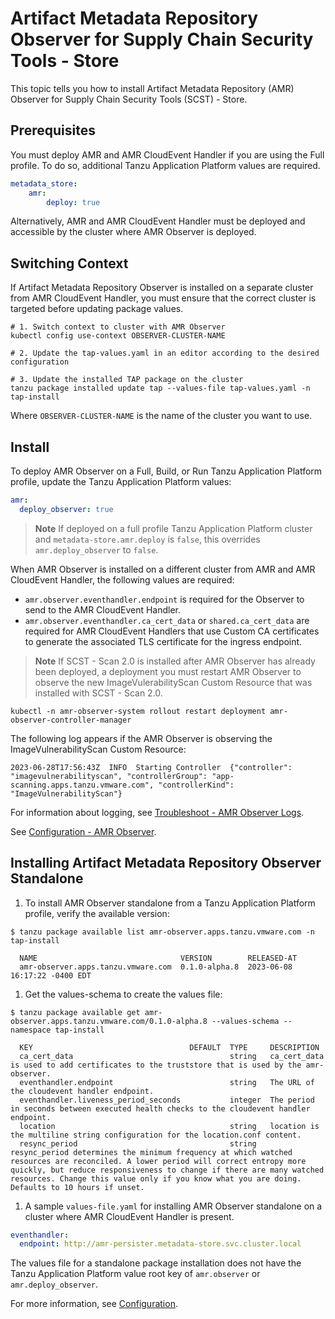 # Artifact Metadata Repository Observer for Supply Chain Security Tools - Store

This topic tells you how to install Artifact Metadata Repository (AMR) Observer for Supply Chain Security Tools (SCST) - Store.

## <a id='prerecs'></a> Prerequisites

You must deploy AMR and AMR CloudEvent Handler if you are using the Full profile. To do so, additional Tanzu Application Platform values are required.

```yaml
metadata_store:
    amr:
        deploy: true
```

Alternatively, AMR and AMR CloudEvent Handler must be deployed and accessible by the cluster where AMR Observer is deployed.

## <a id='switch-context'></a> Switching Context

If Artifact Metadata Repository Observer is installed on a separate cluster from AMR CloudEvent Handler, you must ensure that the correct cluster is targeted before updating package values.

```console
# 1. Switch context to cluster with AMR Observer
kubectl config use-context OBSERVER-CLUSTER-NAME

# 2. Update the tap-values.yaml in an editor according to the desired configuration

# 3. Update the installed TAP package on the cluster
tanzu package installed update tap --values-file tap-values.yaml -n tap-install
```

Where `OBSERVER-CLUSTER-NAME` is the name of the cluster you want to use.

## <a id='install'></a> Install

To deploy AMR Observer on a Full, Build, or Run Tanzu Application Platform profile, update the Tanzu Application Platform values:

```yaml
amr: 
  deploy_observer: true
```

>**Note** If deployed on a full profile Tanzu Application Platform cluster and `metadata-store.amr.deploy` is `false`, this overrides `amr.deploy_observer` to `false`.

When AMR Observer is installed on a different cluster from AMR and AMR CloudEvent Handler, the following values are required:

- `amr.observer.eventhandler.endpoint` is required for the Observer to send to the AMR CloudEvent Handler.
- `amr.observer.eventhandler.ca_cert_data` or `shared.ca_cert_data` are required for AMR CloudEvent Handlers that use Custom CA certificates to generate the associated TLS certificate for the ingress endpoint.

>**Note** If SCST - Scan 2.0 is installed after AMR Observer has already been deployed, a deployment you must restart AMR Observer to observe the new ImageVulerabilityScan Custom Resource that was installed with SCST - Scan 2.0.

```console
kubectl -n amr-observer-system rollout restart deployment amr-observer-controller-manager
```

The following log appears if the AMR Observer is observing the ImageVulnerabilityScan Custom Resource:

```log
2023-06-28T17:56:43Z  INFO  Starting Controller  {"controller": "imagevulnerabilityscan", "controllerGroup": "app-scanning.apps.tanzu.vmware.com", "controllerKind": "ImageVulnerabilityScan"}
```

For information about logging, see [Troubleshoot - AMR Observer Logs](./troubleshooting.hbs.md#amr-observer-logs).

See [Configuration - AMR Observer](./configuration.hbs.md#amr-observer).

## <a id='standalone-install'></a> Installing Artifact Metadata Repository Observer Standalone

1. To install AMR Observer standalone from a Tanzu Application Platform profile, verify the available version:
  
  ```console
  $ tanzu package available list amr-observer.apps.tanzu.vmware.com -n tap-install

    NAME                                VERSION        RELEASED-AT
    amr-observer.apps.tanzu.vmware.com  0.1.0-alpha.8  2023-06-08 16:17:22 -0400 EDT
  ```

1. Get the values-schema to create the values file:
  
  ```console
  $ tanzu package available get amr-observer.apps.tanzu.vmware.com/0.1.0-alpha.8 --values-schema --namespace tap-install

    KEY                                   DEFAULT  TYPE     DESCRIPTION
    ca_cert_data                                   string   ca_cert_data is used to add certificates to the truststore that is used by the amr-observer.
    eventhandler.endpoint                          string   The URL of the cloudevent handler endpoint.
    eventhandler.liveness_period_seconds           integer  The period in seconds between executed health checks to the cloudevent handler endpoint.
    location                                       string   location is the multiline string configuration for the location.conf content.
    resync_period                                  string   resync_period determines the minimum frequency at which watched resources are reconciled. A lower period will correct entropy more quickly, but reduce responsiveness to change if there are many watched resources. Change this value only if you know what you are doing. Defaults to 10 hours if unset.
  ```

1. A sample `values-file.yaml` for installing AMR Observer standalone on a cluster where AMR CloudEvent Handler is present.

  ```yaml
  eventhandler:
    endpoint: http://amr-persister.metadata-store.svc.cluster.local
  ```

The values file for a standalone package installation does not have the Tanzu Application Platform value root key of `amr.observer` or `amr.deploy_observer`.

For more information, see [Configuration](./configuration.hbs.md#Configuration).
